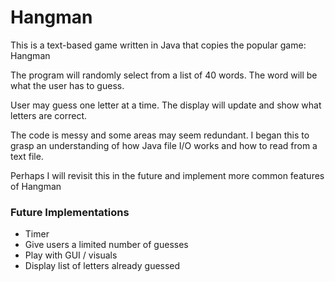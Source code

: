 # Hangman
This is a text-based game written in Java that copies the popular game: Hangman

The program will randomly select from a list of 40 words.
The word will be what the user has to guess.

User may guess one letter at a time.
The display will update and show what letters are correct.

The code is messy and some areas may seem redundant.
I began this to grasp an understanding of how Java file I/O works and how to read from a text file.

Perhaps I will revisit this in the future and implement more common features of Hangman

### Future Implementations
- Timer
- Give users a limited number of guesses
- Play with GUI / visuals
- Display list of letters already guessed
